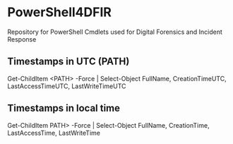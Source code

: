 # PowerShell4DFIR
Repository for PowerShell Cmdlets used for Digital Forensics and Incident Response

## Timestamps in UTC (PATH)
Get-ChildItem \<PATH\> -Force | Select-Object FullName, CreationTimeUTC, LastAccessTimeUTC, LastWriteTimeUTC
  
## Timestamps in local time
Get-ChildItem PATH> -Force | Select-Object FullName, CreationTime, LastAccessTime, LastWriteTime

